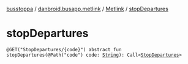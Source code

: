 [busstoppa](../../index.md) / [danbroid.busapp.metlink](../index.md) / [Metlink](index.md) / [stopDepartures](./stop-departures.md)

# stopDepartures

`@GET("StopDepartures/{code}") abstract fun stopDepartures(@Path("code") code: `[`String`](https://kotlinlang.org/api/latest/jvm/stdlib/kotlin/-string/index.html)`): Call<`[`StopDepartures`](../-stop-departures/index.md)`>`